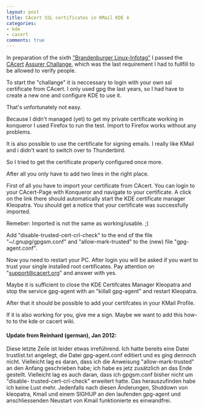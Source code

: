 ```yaml
---
layout: post
title: CAcert SSL certificates in KMail KDE 4
categories:
- kde
- cacert
comments: true
---
```

In preparation of the sixth ["Brandenburger Linux-Infotag"][blit] I passed the [CAcert][cacert] [Assurer Challange][ac], which was the last requirement I had to fullfill to be allowed to verify
people.

To start the "challange" it is neccessary to login with your own ssl certificate from CAcert.
I only used gpg the last years, so I had have to create a new one and configure KDE to use it.

That's unfortunately not easy.

Because I didn't managed (yet) to get my private certificate working in konqueror I used Firefox to run the test. Import to Firefox works without any problems.

It is also possible to use the certificate for signing emails. I really like KMail and i didn't want to switch over to Thunderbird.

So I tried to get the certificate properly configured once more.

After all you only have to add two lines in the right place.

[blit]: http://www.blit.org/2009/ "Website of a local Linux Day"
[cacert]: http://www.cacert.org/
[ac]: http://wiki.cacert.org/AssurerChallenge

First of all you have to import your certificate from CAcert. You can login to your CAcert-Page with Konqueror and navigate to your certificate. A click on the link there should automatically start the KDE certificate manager Kleopatra. You should get a notice that your certificate was successfully imported.

Remeber: Imported is not the same as working/usable. ;)

Add "disable-trusted-cert-crl-check" to the end of the file "~/.gnupg/gpgsm.conf" and
"allow-mark-trusted" to the (new) file "gpg-agent.conf".

Now you need to restart your PC. After login you will be asked if you want to trust your single installed root certificates. Pay attention on "support@cacert.org" and answer with yes.

Maybe it is sufficient to close the KDE Certifcates Manager Kleopatra and stop the service gpg-agent with an "killall gpg-agent" and restart Kleopatra.

After that it should be possible to add your certifcates in your KMail Profile.

If it is also working for you, give me a sign. Maybe we want to add this how-to to the kde or cacert wiki.

#### Update from Reinhard (german), Jan 2012:

Diese letzte Zeile ist leider etwas irreführend.
Ich hatte bereits eine Datei trustlist.txt angelegt, die Datei gpg-agent.conf 
editiert und es ging dennoch nicht.
Vielleicht lag es daran, dass ich die Anweisung "allow-mark-trusted" an den 
Anfang geschrieben habe; ich habe es jetz zusätzlich an das Ende gestellt.
Vielleicht lag es auch daran, dass ich gpgsm.conf bisher nicht um "disable-
trusted-cert-crl-check" erweitert hatte. Das herauszufinden habe ich keine 
Lust mehr.
Jedenfalls nach diesen Änderungen, Shutdown von kleopatra, Kmail und einem 
SIGHUP an den laufenden gpg-agent und anschliessenden Neustart von Kmail 
funktionierte es einwandfrei.
